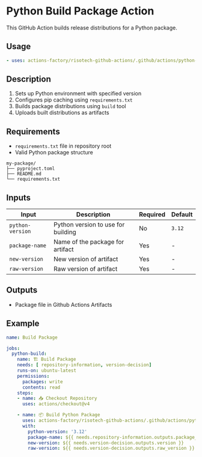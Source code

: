 # Python Build Package Action

This GitHub Action builds release distributions for a Python package.

## Usage

```yaml
- uses: actions-factory/risotech-github-actions/.github/actions/python-build-package@main
```

## Description

1. Sets up Python environment with specified version
2. Configures pip caching using `requirements.txt`
3. Builds package distributions using `build` tool
4. Uploads built distributions as artifacts

## Requirements

- `requirements.txt` file in repository root
- Valid Python package structure

``` text
my-package/
├── pyproject.toml
├── README.md
└── requirements.txt
```

## Inputs

| Input | Description | Required | Default |
|-------|-------------|----------|---------|
| `python-version` | Python version to use for building | No | `3.12` |
| `package-name` | Name of the package for artifact | Yes | - |
| `new-version` | New version of artifact | Yes | - |
| `raw-version` | Raw version of artifact | Yes | - |

## Outputs

- Package file in Github Actions Artifacts

## Example

```yaml
name: Build Package

jobs:
  python-build:
    name: 🏗️ Build Package
    needs: [ repository-information, version-decision]
    runs-on: ubuntu-latest
    permissions:
      packages: write
      contents: read
    steps:
    - name: 📥 Checkout Repository
      uses: actions/checkout@v4

    - name: 📦 Build Python Package
      uses: actions-factory/risotech-github-actions/.github/actions/python-build-package@main
      with:
        python-version: '3.12'
        package-name: ${{ needs.repository-information.outputs.package_name }}
        new-version: ${{ needs.version-decision.outputs.version }}
        raw-version: ${{ needs.version-decision.outputs.raw_version }}
```
